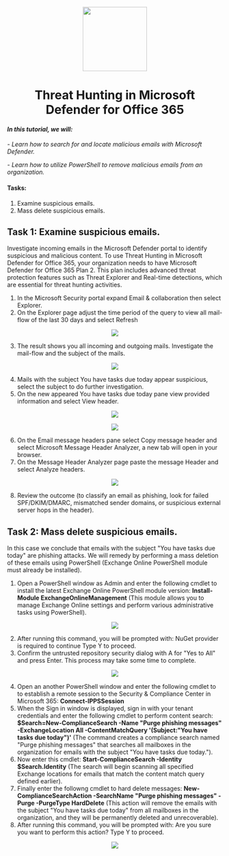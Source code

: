 <p align="center">
  <img src="https://github.com/user-attachments/assets/e74f1503-3da6-4730-b467-902bfa130178" width="150" height="auto">
  <h1 align="center">Threat Hunting in Microsoft Defender for Office 365</h1>
</p>

#### *In this tutorial, we will:*
*- Learn how to search for and locate malicious emails with Microsoft Defender.*

*- Learn how to utilize PowerShell to remove malicious emails from an organization.*

#### Tasks:
 1. Examine suspicious emails.
 2. Mass delete suspicious emails.

## Task 1: Examine suspicious emails.

Investigate incoming emails in the Microsoft Defender portal to identify suspicious and malicious content. To use Threat Hunting in Microsoft Defender for Office 365, your organization needs to have Microsoft Defender for Office 365 Plan 2. This plan includes advanced threat protection features such as Threat Explorer and Real-time detections, which are essential for threat hunting activities.

1.	In the Microsoft Security portal expand Email & collaboration then select Explorer.
2.	On the Explorer page adjust the time period of the query to view all mail-flow of the last 30 days and select Refresh

<p align="center">
  <img src="https://github.com/user-attachments/assets/d5d1fc6f-e807-4acb-a8d5-f46f11a3c409">
</p>

3.	The result shows you all incoming and outgoing mails. Investigate the mail-flow and the subject of the mails.

<p align="center">
<img src="https://github.com/user-attachments/assets/b8be86da-75a5-4f1c-8baf-8fae51c7d049">
</p>

4.	Mails with the subject You have tasks due today appear suspicious, select the subject to do further investigation.
5.	On the new appeared You have tasks due today pane view provided information and select View header.

<p align="center">
<img src="https://github.com/user-attachments/assets/2816811a-2096-4854-8a8c-2e92901c8604">
</p>

<p align="center">
<img src="https://github.com/user-attachments/assets/dea061c3-de10-4b32-ae51-58906285cc76">
</p>

6.	On the Email message headers pane select Copy message header and select Microsoft Message Header Analyzer, a new tab will open in your browser.
7.	On the Message Header Analyzer page paste the message Header and select Analyze headers.

<p align="center">
<img src="https://github.com/user-attachments/assets/649bc6e4-c098-43bf-80c7-4c03a83836d3">
</p>
 
8.	Review the outcome (to classify an email as phishing, look for failed SPF/DKIM/DMARC, mismatched sender domains, or suspicious external server hops in the header).

## Task 2: Mass delete suspicious emails.

In this case we conclude that emails with the subject "You have tasks due today" are phishing attacks. We will remedy by performing a mass deletion of these emails using PowerShell (Exchange Online PowerShell module must already be installed).

1.	Open a PowerShell window as Admin and enter the following cmdlet to install the latest Exchange Online PowerShell module version: **Install-Module ExchangeOnlineManagement** (This module allows you to manage Exchange Online settings and perform various administrative tasks using PowerShell).

<p align="center">
<img src="https://github.com/user-attachments/assets/e370826d-d4fb-43d7-80f8-a42472595844">
</p>

2.	After running this command, you will be prompted with: NuGet provider is required to continue Type Y to proceed.
3.	Confirm the untrusted repository security dialog with A for "Yes to All" and press Enter. This process may take some time to complete.

<p align="center">
<img src="https://github.com/user-attachments/assets/173a8bd1-a42e-4aee-83a6-d840f170e898">
</p>

4.	Open an another PowerShell window and enter the following cmdlet to to establish a remote session to the Security & Compliance Center in Microsoft 365: **Connect-IPPSSession**
5.	When the Sign in window is displayed, sign in with your tenant credentials and enter the following cmdlet to perform content search: **$Search=New-ComplianceSearch -Name "Purge phishing messages" -ExchangeLocation All -ContentMatchQuery '(Subject:"You have tasks due today")'** (The command creates a compliance search named "Purge phishing messages" that searches all mailboxes in the organization for emails with the subject "You have tasks due today.").
6.	Now enter this cmdlet: **Start-ComplianceSearch -Identity $Search.Identity** (The search will begin scanning all specified Exchange locations for emails that match the content match query defined earlier).
7.	Finally enter the followng cmdlet to hard delete messages: **New-ComplianceSearchAction -SearchName "Purge phishing messages" -Purge -PurgeType HardDelete** (This action will remove the emails with the subject "You have tasks due today" from all mailboxes in the organization, and they will be permanently deleted and unrecoverable).
8.	After running this command, you will be prompted with: Are you sure you want to perform this action? Type Y to proceed.

<p align="center">
<img src="https://github.com/user-attachments/assets/62c5be1f-9939-42b4-b716-8d7b17d65c82">
</p>
